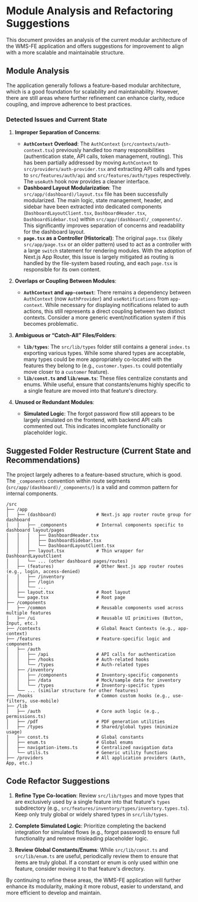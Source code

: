 # Module Analysis and Refactoring Suggestions

This document provides an analysis of the current modular architecture of the WMS-FE application and offers suggestions for improvement to align with a more scalable and maintainable structure.

## Module Analysis

The application generally follows a feature-based modular architecture, which is a good foundation for scalability and maintainability. However, there are still areas where further refinement can enhance clarity, reduce coupling, and improve adherence to best practices.

### Detected Issues and Current State

1.  **Improper Separation of Concerns**:
    *   **`AuthContext` Overload**: The `AuthContext` (`src/contexts/auth-context.tsx`) previously handled too many responsibilities (authentication state, API calls, token management, routing). This has been partially addressed by moving `AuthContext` to `src/providers/auth-provider.tsx` and extracting API calls and types to `src/features/auth/api` and `src/features/auth/types` respectively. The `useAuth` hook now provides a cleaner interface.
    *   **Dashboard Layout Modularization**: The `src/app/(dashboard)/layout.tsx` file has been successfully modularized. The main logic, state management, header, and sidebar have been extracted into dedicated components (`DashboardLayoutClient.tsx`, `DashboardHeader.tsx`, `DashboardSidebar.tsx`) within `src/app/(dashboard)/_components/`. This significantly improves separation of concerns and readability for the dashboard layout.
    *   **`page.tsx` as a Controller (Historical)**: The original `page.tsx` (likely `src/app/page.tsx` or an older pattern) used to act as a controller with a large `switch` statement for rendering modules. With the adoption of Next.js App Router, this issue is largely mitigated as routing is handled by the file-system based routing, and each `page.tsx` is responsible for its own content.

2.  **Overlaps or Coupling Between Modules**:
    *   **`AuthContext` and `app-context`**: There remains a dependency between `AuthContext` (now `AuthProvider`) and `useNotifications` from `app-context`. While necessary for displaying notifications related to auth actions, this still represents a direct coupling between two distinct contexts. Consider a more generic event/notification system if this becomes problematic.

3.  **Ambiguous or “Catch-All” Files/Folders**:
    *   **`lib/types`**: The `src/lib/types` folder still contains a general `index.ts` exporting various types. While some shared types are acceptable, many types could be more appropriately co-located with the features they belong to (e.g., `customer.types.ts` could potentially move closer to a `customer` feature).
    *   **`lib/const.ts` and `lib/enum.ts`**: These files centralize constants and enums. While useful, ensure that constants/enums highly specific to a single feature are moved into that feature's directory.

4.  **Unused or Redundant Modules**:
    *   **Simulated Logic**: The forgot password flow still appears to be largely simulated on the frontend, with backend API calls commented out. This indicates incomplete functionality or placeholder logic.

## Suggested Folder Restructure (Current State and Recommendations)

The project largely adheres to a feature-based structure, which is good. The `_components` convention within route segments (`src/app/(dashboard)/_components/`) is a valid and common pattern for internal components.

```
/src
├── /app
│   ├── (dashboard)               # Next.js app router route group for dashboard
│   │   ├── _components           # Internal components specific to dashboard layout/pages
│   │   │   ├── DashboardHeader.tsx
│   │   │   ├── DashboardSidebar.tsx
│   │   │   └── DashboardLayoutClient.tsx
│   │   ├── layout.tsx            # Thin wrapper for DashboardLayoutClient
│   │   └── ... (other dashboard pages/routes)
│   ├── (features)                # Other Next.js app router routes (e.g., login, access-denied)
│   │   ├── /inventory
│   │   ├── /login
│   │   └── ...
│   ├── layout.tsx                # Root layout
│   └── page.tsx                  # Root page
├── /components
│   ├── /common                   # Reusable components used across multiple features
│   ├── /ui                       # Reusable UI primitives (Button, Input, etc.)
├── /contexts                     # Global React Contexts (e.g., app-context)
├── /features                     # Feature-specific logic and components
│   ├── /auth
│   │   ├── /api                  # API calls for authentication
│   │   ├── /hooks                # Auth-related hooks
│   │   └── /types                # Auth-related types
│   ├── /inventory
│   │   ├── /components           # Inventory-specific components
│   │   ├── /data                 # Mock/sample data for inventory
│   │   └── /types                # Inventory-specific types
│   └── ... (similar structure for other features)
├── /hooks                        # Common custom hooks (e.g., use-filters, use-mobile)
├── /lib
│   ├── /auth                     # Core auth logic (e.g., permissions.ts)
│   ├── /pdf                      # PDF generation utilities
│   ├── /types                    # Shared/global types (minimize usage)
│   ├── const.ts                  # Global constants
│   ├── enum.ts                   # Global enums
│   ├── navigation-items.ts       # Centralized navigation data
│   └── utils.ts                  # Generic utility functions
├── /providers                    # All application providers (Auth, App, etc.)
```

## Code Refactor Suggestions

1.  **Refine Type Co-location**: Review `src/lib/types` and move types that are exclusively used by a single feature into that feature's `types` subdirectory (e.g., `src/features/inventory/types/inventory.types.ts`). Keep only truly global or widely shared types in `src/lib/types`.

2.  **Complete Simulated Logic**: Prioritize completing the backend integration for simulated flows (e.g., forgot password) to ensure full functionality and remove misleading placeholder logic.

3.  **Review Global Constants/Enums**: While `src/lib/const.ts` and `src/lib/enum.ts` are useful, periodically review them to ensure that items are truly global. If a constant or enum is only used within one feature, consider moving it to that feature's directory.

By continuing to refine these areas, the WMS-FE application will further enhance its modularity, making it more robust, easier to understand, and more efficient to develop and maintain.